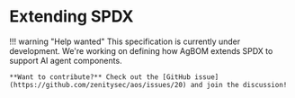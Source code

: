 # Extending SPDX

!!! warning "Help wanted"
    This specification is currently under development. We're working on defining how AgBOM extends SPDX to support AI agent components.
    
    **Want to contribute?** Check out the [GitHub issue](https://github.com/zenitysec/aos/issues/20) and join the discussion!
